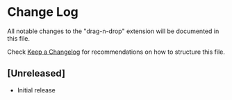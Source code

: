# Change Log

All notable changes to the "drag-n-drop" extension will be documented in this file.

Check [Keep a Changelog](http://keepachangelog.com/) for recommendations on how to structure this file.

## [Unreleased]

- Initial release